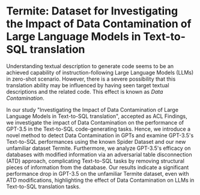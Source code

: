 # Termite: Dataset for Investigating the Impact of Data Contamination of Large Language Models in Text-to-SQL translation #

Understanding textual description to generate code seems to be an achieved capability of instruction-following Large Language Models (LLMs) in zero-shot scenario. However, there is a severe possibility that this translation ability may be influenced by having seen target textual descriptions and the related code. This effect is known as _Data Contamination_.

In our study "Investigating the Impact of Data Contamination of Large Language Models in Text-to-SQL translation", accepted as ACL Findings, we investigate the impact of Data Contamination on the performance of GPT-3.5 in the Text-to-SQL code-generating tasks.
Hence, we introduce a novel method to detect Data Contamination in GPTs and examine GPT-3.5's Text-to-SQL performances using the known Spider Dataset and our new unfamiliar dataset Termite.
Furthermore, we analyze GPT-3.5's efficacy on databases with modified information via an adversarial table disconnection (ATD) approach, complicating Text-to-SQL tasks by removing structural pieces of information from the database.
Our results indicate a significant performance drop in GPT-3.5 on the unfamiliar Termite dataset, even with ATD modifications, highlighting the effect of Data Contamination on LLMs in Text-to-SQL translation tasks.
